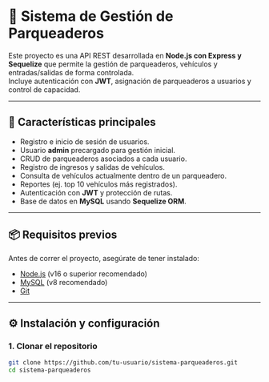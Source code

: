# 🚗 Sistema de Gestión de Parqueaderos

Este proyecto es una API REST desarrollada en **Node.js con Express y Sequelize** que permite la gestión de parqueaderos, vehículos y entradas/salidas de forma controlada.  
Incluye autenticación con **JWT**, asignación de parqueaderos a usuarios y control de capacidad.

---

## 📌 Características principales
- Registro e inicio de sesión de usuarios.
- Usuario **admin** precargado para gestión inicial.
- CRUD de parqueaderos asociados a cada usuario.
- Registro de ingresos y salidas de vehículos.
- Consulta de vehículos actualmente dentro de un parqueadero.
- Reportes (ej. top 10 vehículos más registrados).
- Autenticación con **JWT** y protección de rutas.
- Base de datos en **MySQL** usando **Sequelize ORM**.

---

## 📦 Requisitos previos
Antes de correr el proyecto, asegúrate de tener instalado:

- [Node.js](https://nodejs.org/) (v16 o superior recomendado)  
- [MySQL](https://dev.mysql.com/downloads/) (v8 recomendado)  
- [Git](https://git-scm.com/)  

---

## ⚙️ Instalación y configuración

### 1. Clonar el repositorio
```bash
git clone https://github.com/tu-usuario/sistema-parqueaderos.git
cd sistema-parqueaderos
